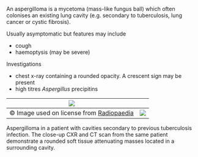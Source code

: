 An aspergilloma is a mycetoma (mass\-like fungus ball) which often colonises an existing lung cavity (e.g. secondary to tuberculosis, lung cancer or cystic fibrosis).  
  
Usually asymptomatic but features may include  
* cough
* haemoptysis (may be severe)

  
Investigations  
* chest x\-ray containing a rounded opacity. A crescent sign may be present
* high titres *Aspergillus* precipitins

  


| [![](https://d32xxyeh8kfs8k.cloudfront.net/images_Passmedicine/xrb158.jpg)](https://d32xxyeh8kfs8k.cloudfront.net/images_Passmedicine/xrb158b.jpg) | |
| --- | --- |
| © Image used on license from [Radiopaedia](http://www.radiopaedia.org/) | [![](https://d32xxyeh8kfs8k.cloudfront.net/css/images/mag_glass.png)](https://d32xxyeh8kfs8k.cloudfront.net/images_Passmedicine/xrb158b.jpg) |

Aspergilloma in a patient with cavities secondary to previous tuberculosis infection. The close\-up CXR and CT scan from the same patient demonstrate a rounded soft tissue attenuating masses located in a surrounding cavity.